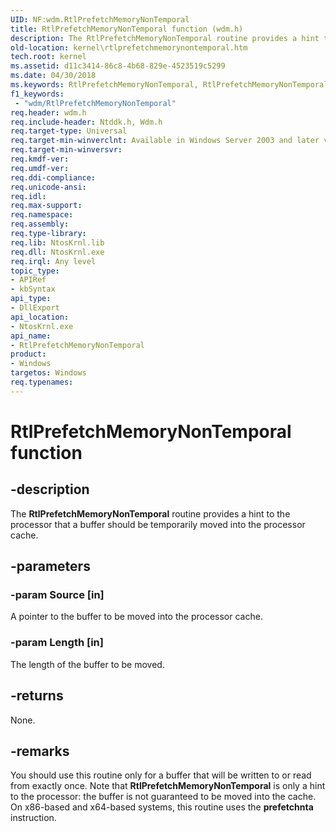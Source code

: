 ```yaml
---
UID: NF:wdm.RtlPrefetchMemoryNonTemporal
title: RtlPrefetchMemoryNonTemporal function (wdm.h)
description: The RtlPrefetchMemoryNonTemporal routine provides a hint to the processor that a buffer should be temporarily moved into the processor cache.
old-location: kernel\rtlprefetchmemorynontemporal.htm
tech.root: kernel
ms.assetid: d11c3414-86c8-4b68-829e-4523519c5299
ms.date: 04/30/2018
ms.keywords: RtlPrefetchMemoryNonTemporal, RtlPrefetchMemoryNonTemporal routine [Kernel-Mode Driver Architecture], k109_795dffef-c947-4f0b-a8ab-fcc0cb6cc630.xml, kernel.rtlprefetchmemorynontemporal, wdm/RtlPrefetchMemoryNonTemporal
f1_keywords:
 - "wdm/RtlPrefetchMemoryNonTemporal"
req.header: wdm.h
req.include-header: Ntddk.h, Wdm.h
req.target-type: Universal
req.target-min-winverclnt: Available in Windows Server 2003 and later versions of Windows.
req.target-min-winversvr: 
req.kmdf-ver: 
req.umdf-ver: 
req.ddi-compliance: 
req.unicode-ansi: 
req.idl: 
req.max-support: 
req.namespace: 
req.assembly: 
req.type-library: 
req.lib: NtosKrnl.lib
req.dll: NtosKrnl.exe
req.irql: Any level
topic_type:
- APIRef
- kbSyntax
api_type:
- DllExport
api_location:
- NtosKrnl.exe
api_name:
- RtlPrefetchMemoryNonTemporal
product:
- Windows
targetos: Windows
req.typenames: 
---
```


# RtlPrefetchMemoryNonTemporal function


## -description


The <b>RtlPrefetchMemoryNonTemporal</b> routine provides a hint to the processor that a buffer should be temporarily moved into the processor cache.


## -parameters




### -param Source [in]

A pointer to the buffer to be moved into the processor cache. 


### -param Length [in]

The length of the buffer to be moved. 


## -returns



None.




## -remarks



You should use this routine only for a buffer that will be written to or read from exactly once. Note that <b>RtlPrefetchMemoryNonTemporal</b> is only a hint to the processor: the buffer is not guaranteed to be moved into the cache. On x86-based and x64-based systems, this routine uses the <b>prefetchnta</b> instruction.



